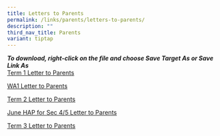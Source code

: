 ```yaml
---
title: Letters to Parents
permalink: /links/parents/letters-to-parents/
description: ""
third_nav_title: Parents
variant: tiptap
---
```

<p><strong><em>To download, right-click on the file and choose Save Target As or Save Link As</em></strong> 
<br><a href="/files/LETTER%20TO%20PARENTS/2024/Term_1_Letter_to_Parents_2024_v2.pdf" rel="noopener noreferrer nofollow" target="_blank">Term 1 Letter to Parents</a>
</p>
<p><a href="/files/LETTER TO PARENTS/2024/WA1_Letter_to_Parent.pdf" rel="noopener noreferrer nofollow" target="_blank">WA1 Letter to Parents</a>
</p>
<p><a href="/files/LETTER TO PARENTS/2024/Term_2_2024_Letter_to_Parents.pdf" rel="noopener noreferrer nofollow" target="_blank">Term 2 Letter to Parents</a>
</p>
<p><a href="/files/LETTER TO PARENTS/2024/2024_June_HAP_for_Sec_4_5_Letter_for_Parents.pdf" rel="noopener noreferrer nofollow" target="_blank">June HAP for Sec 4/5 Letter to Parents</a>
</p>
<p><a href="/files/LETTER TO PARENTS/2024/Term_3_2024_Letter_to_Parents.pdf" rel="noopener noreferrer nofollow" target="_blank">Term 3 Letter to Parents</a>
</p>